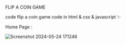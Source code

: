 FLIP A COIN GAME



code flip a coin game code in html & css & javascript ✨

Home Page :

![Screenshot 2024-05-24 171246](https://github.com/MOMENSHEHADEH/FlipCoinGame/assets/141729731/7d1207fb-e6f7-4e52-a832-b2a932e5128b)

